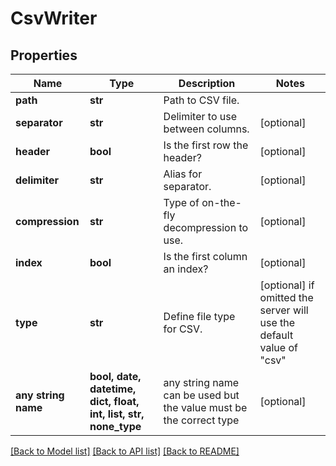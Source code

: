 # CsvWriter


## Properties
Name | Type | Description | Notes
------------ | ------------- | ------------- | -------------
**path** | **str** | Path to CSV file. | 
**separator** | **str** | Delimiter to use between columns. | [optional] 
**header** | **bool** | Is the first row the header? | [optional] 
**delimiter** | **str** | Alias for separator. | [optional] 
**compression** | **str** | Type of on-the-fly decompression to use. | [optional] 
**index** | **bool** | Is the first column an index? | [optional] 
**type** | **str** | Define file type for CSV. | [optional]  if omitted the server will use the default value of "csv"
**any string name** | **bool, date, datetime, dict, float, int, list, str, none_type** | any string name can be used but the value must be the correct type | [optional]

[[Back to Model list]](../README.md#documentation-for-models) [[Back to API list]](../README.md#documentation-for-api-endpoints) [[Back to README]](../README.md)


